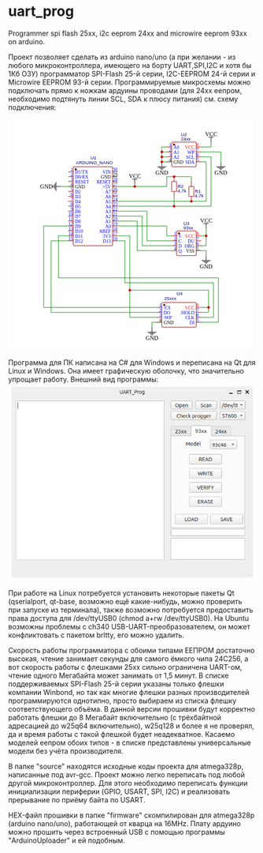 # uart_prog
Programmer spi flash 25xx, i2c eeprom 24xx and microwire eeprom 93xx on arduino.

Проект позволяет сделать из arduino nano/uno (а при желании - из любого микроконтроллера, имеющего на борту UART,SPI,I2C и хотя бы 1Кб ОЗУ) программатор SPI-Flash 25-й серии, I2C-EEPROM 24-й серии и Microwire EEPROM 93-й серии. Программируемые микросхемы можно подключать прямо к ножкам ардуины проводами (для 24хх еепром, необходимо подтянуть линии SCL, SDA к плюсу питания) см. схему подключения:

![scheme](https://github.com/AndrejChoo/uart_prog/blob/main/hardware/Schematic_UART_Prog_2024-11-25.png)

Программа для ПК написана на C# для Windows и переписана на Qt для Linux и Windows. Она имеет графическую оболочку, что значительно упрощает работу. Внешний вид программы:
![soft](https://github.com/AndrejChoo/uart_prog/blob/main/software/soft.png)

При работе на Linux потребуется установить некоторые пакеты Qt (qserialport, qt-base, возможно ещё какие-нибудь, можно проверить при запуске из терминала), также возможно потребуется предоставить права доступа для /dev/ttyUSB0 (chmod a+rw /dev/ttyUSB0). На Ubuntu возможны проблемы с ch340 USB-UART-преобразователем, он может конфликтовать с пакетом brltty, его можно удалить.

Скорость работы программатора с обоими типами ЕЕПРОМ достаточно высокая, чтение занимает секунды для самого ёмкого чипа 24С256, а вот скорость работы с флешками 25хх сильно ограничена UART-ом, чтение одного Мегабайта может занимать от 1,5 минут. 
В списке поддерживаемых SPI-Flash 25-й серии указаны только флешки компании Winbond, но так как многие флешки разных производителей программируются однотипно, просто выбираем из списка флешку соответствующего объёма. В данной версии прошивки будут корректно работать флешки до 8 Мегабайт включительно (с трёхбайтной адресацией до w25q64 включительно), w25q128 и более я не проверял, да и время работы с такой флешкой будет неадекватное.
Касаемо моделей еепром обоих типов - в списке представлены универсальные модели без учёта производителя.

В папке "source" находятся исходные коды проекта для atmega328p, написанные под avr-gcc. Проект можно легко переписать под любой другой микроконтроллер. Для этого необходимо переписать функции инициализации периферии (GPIO, USART, SPI, I2C) и реализовать прерывание по приёму байта по USART. 

HEX-файл прошивки в папке "firmware" скомпилирован для atmega328p (arduino nano/uno), работающей от кварца на 16MHz. Плату ардуино можно прошить через встроенный USB с помощью программы "ArduinoUploader" и ей подобным.
 
